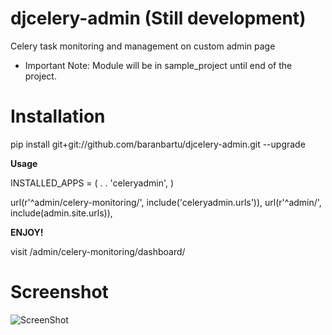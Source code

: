 # djcelery-admin (Still development)

Celery task monitoring and management on custom admin page
* Important Note: Module will be in sample_project until end of the project. 
  

# Installation 

pip install git+git://github.com/baranbartu/djcelery-admin.git --upgrade

**Usage**

  INSTALLED_APPS = (
      .
      .
      'celeryadmin',
  )

  url(r'^admin/celery-monitoring/', include('celeryadmin.urls')),
  url(r'^admin/', include(admin.site.urls)), 

**ENJOY!**

visit /admin/celery-monitoring/dashboard/

# Screenshot

![ScreenShot](https://raw.github.com/baranbartu/djcelery-admin/master/screenshot.png)
